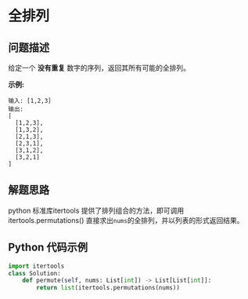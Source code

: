 # 全排列
## 问题描述
给定一个 **没有重复** 数字的序列，返回其所有可能的全排列。

**示例:**
```
输入: [1,2,3]
输出:
[
  [1,2,3],
  [1,3,2],
  [2,1,3],
  [2,3,1],
  [3,1,2],
  [3,2,1]
]
```
## 解题思路
python 标准库itertools 提供了排列组合的方法，即可调用 itertools.permutations() 直接求出```nums```的全排列，并以列表的形式返回结果。

## Python 代码示例
```python
import itertools
class Solution:
    def permute(self, nums: List[int]) -> List[List[int]]:
        return list(itertools.permutations(nums))
```

